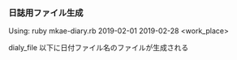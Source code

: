 ### 日誌用ファイル生成

Using:  ruby mkae-diary.rb 2019-02-01 2019-02-28 <work_place>

dialy_file 以下に日付ファイル名のファイルが生成される

